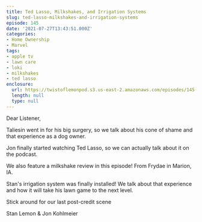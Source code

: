 ```yaml
---
title: Ted Lasso, Milkshakes, and Irrigation Systems
slug: ted-lasso-milkshakes-and-irrigation-systems
episode: 145
date: '2021-07-27T13:43:51.000Z'
categories:
- Home Ownership
- Marvel
tags:
- apple tv
- lawn care
- loki
- milkshakes
- ted lasso
enclosure:
  url: https://twistoflemonpod.s3.us-east-2.amazonaws.com/episodes/145-lwatol-20210727.mp3
  length: null
  type: null
---
```


Dear Listener,

Taliesin went in for his big surgery, so we talk about his cone of shame and that experience as a dog owner.

Jon finally started watching Ted Lasso, so we can actually talk about it on the podcast.

We also feature a milkshake review in this episode! From Frydae in Marion, IA.

Stan's irrigation system was finally installed! We talk about that experience and how it will take his lawn game to the next level.

Stick around for our last post-credit scene

Stan Lemon & Jon Kohlmeier
